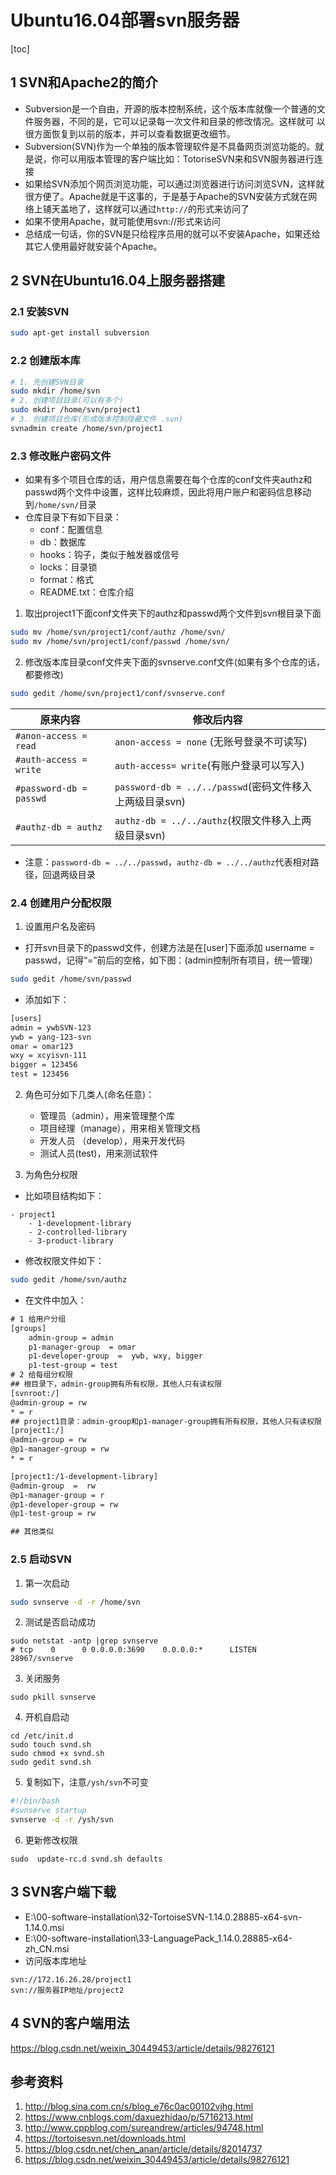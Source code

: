# Ubuntu16.04部署svn服务器         

[toc]

## 1 SVN和Apache2的简介   
- Subversion是一个自由，开源的版本控制系统，这个版本库就像一个普通的文件服务器，不同的是，它可以记录每一次文件和目录的修改情况。这样就可 以很方面恢复到以前的版本，并可以查看数据更改细节。    
- Subversion(SVN)作为一个单独的版本管理软件是不具备网页浏览功能的。就是说，你可以用版本管理的客户端比如：TotoriseSVN来和SVN服务器进行连接      
- 如果给SVN添加个网页浏览功能，可以通过浏览器进行访问浏览SVN，这样就很方便了。Apache就是干这事的，于是基于Apache的SVN安装方式就在网络上铺天盖地了，这样就可以通过`http://`的形式来访问了      
- 如果不使用Apache，就可能使用svn://形式来访问  
- 总结成一句话，你的SVN是只给程序员用的就可以不安装Apache，如果还给其它人使用最好就安装个Apache。      
## 2 SVN在Ubuntu16.04上服务器搭建    
### 2.1 安装SVN  

```bash
sudo apt-get install subversion  
```

### 2.2 创建版本库   

```bash
# 1. 先创建SVN目录
sudo mkdir /home/svn
# 2. 创建项目目录(可以有多个)
sudo mkdir /home/svn/project1  
# 3. 创建项目仓库(形成版本控制隐藏文件 .svn)   
svnadmin create /home/svn/project1
```

### 2.3 修改账户密码文件   
- 如果有多个项目仓库的话，用户信息需要在每个仓库的conf文件夹authz和passwd两个文件中设置，这样比较麻烦，因此将用户账户和密码信息移动到`/home/svn/`目录     
- 仓库目录下有如下目录：   
	- conf：配置信息   
	- db：数据库  
	- hooks：钩子，类似于触发器或信号   
	- locks：目录锁   
	- format：格式  
	- README.txt：仓库介绍   
1. 取出project1下面conf文件夹下的authz和passwd两个文件到svn根目录下面   
```bash
sudo mv /home/svn/project1/conf/authz /home/svn/   
sudo mv /home/svn/project1/conf/passwd /home/svn/ 
```

2. 修改版本库目录conf文件夹下面的svnserve.conf文件(如果有多个仓库的话，都要修改)    
```bash
sudo gedit /home/svn/project1/conf/svnserve.conf   
```

原来内容|修改后内容  
-|-
`#anon-access = read` |`anon-access = none` (无账号登录不可读写)
`#auth-access = write`|`auth-access= write`(有账户登录可以写入)
`#password-db = passwd`|`password-db = ../../passwd`(密码文件移入上两级目录svn)
`#authz-db = authz`|`authz-db = ../../authz`(权限文件移入上两级目录svn)

- 注意：`password-db = ../../passwd`，`authz-db = ../../authz`代表相对路径，回退两级目录    

### 2.4 创建用户分配权限   
1. 设置用户名及密码  
- 打开svn目录下的passwd文件，创建方法是在[user]下面添加 username = passwd，记得“=”前后的空格，如下图：(admin控制所有项目，统一管理）    
```bash
sudo gedit /home/svn/passwd  
```

- 添加如下：   
```txt
[users]
admin = ywbSVN-123
ywb = yang-123-svn
omar = omar123
wxy = xcyisvn-111
bigger = 123456
test = 123456

```

2. 角色可分如下几类人(命名任意)：   
	- 管理员（admin），用来管理整个库   
	- 项目经理（manage），用来相关管理文档    
	- 开发人员 （develop），用来开发代码   
	- 测试人员(test)，用来测试软件    

3. 为角色分权限   
- 比如项目结构如下：    

```   
- project1   
	- 1-development-library   
	- 2-controlled-library  
	- 3-product-library   
```

- 修改权限文件如下：    

```bash
sudo gedit /home/svn/authz  
```

- 在文件中加入：    

```txt
# 1 给用户分组
[groups]
	admin-group = admin  
	p1-manager-group  = omar
	p1-developer-group  =  ywb, wxy, bigger
	p1-test-group = test
# 2 给每组分权限
## 根目录下，admin-group拥有所有权限，其他人只有读权限
[svnroot:/]
@admin-group = rw
* = r
## project1目录：admin-group和p1-manager-group拥有所有权限，其他人只有读权限   
[project1:/]
@admin-group = rw 
@p1-manager-group = rw 
* = r  

[project1:/1-development-library]
@admin-group  =  rw
@p1-manager-group = r
@p1-developer-group = rw  
@p1-test-group = rw 

## 其他类似 
```

### 2.5 启动SVN   
1. 第一次启动  
```bash
sudo svnserve -d -r /home/svn
```
2. 测试是否启动成功  
```
sudo netstat -antp |grep svnserve  
# tcp    0      0 0.0.0.0:3690    0.0.0.0:*      LISTEN    28967/svnserve   
```
3. 关闭服务   
```
sudo pkill svnserve  
```
4. 开机自启动  
```
cd /etc/init.d   
sudo touch svnd.sh   
sudo chmod +x svnd.sh  
sudo gedit svnd.sh
```

5. 复制如下，注意`/ysh/svn`不可变   

```bash
#!/bin/bash
#svnserve startup
svnserve -d -r /ysh/svn
```

6. 更新修改权限 
```
sudo  update-rc.d svnd.sh defaults
```

## 3 SVN客户端下载   
- E:\00-software-installation\32-TortoiseSVN-1.14.0.28885-x64-svn-1.14.0.msi     
- E:\00-software-installation\33-LanguagePack_1.14.0.28885-x64-zh_CN.msi  
- 访问版本库地址   
```
svn://172.16.26.28/project1
svn://服务器IP地址/project2
```

## 4 SVN的客户端用法   
https://blog.csdn.net/weixin_30449453/article/details/98276121    
## 参考资料   

1. http://blog.sina.com.cn/s/blog_e76c0ac00102vjhg.html    
2.  https://www.cnblogs.com/daxuezhidao/p/5716213.html   
3.  http://www.cppblog.com/sureandrew/articles/94748.html   
4. https://tortoisesvn.net/downloads.html   
5. https://blog.csdn.net/chen_anan/article/details/82014737     
6. https://blog.csdn.net/weixin_30449453/article/details/98276121 


